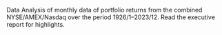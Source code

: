 Data Analysis of monthly data of portfolio returns from the combined NYSE/AMEX/Nasdaq over the period 1926/1–2023/12.
Read the executive report for highlights.
